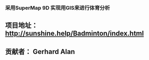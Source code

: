  
### 采用SuperMap 9D 实现用GIS来进行体育分析



## 项目地址： http://sunshine.help/Badminton/index.html

## 贡献者： Gerhard  Alan

